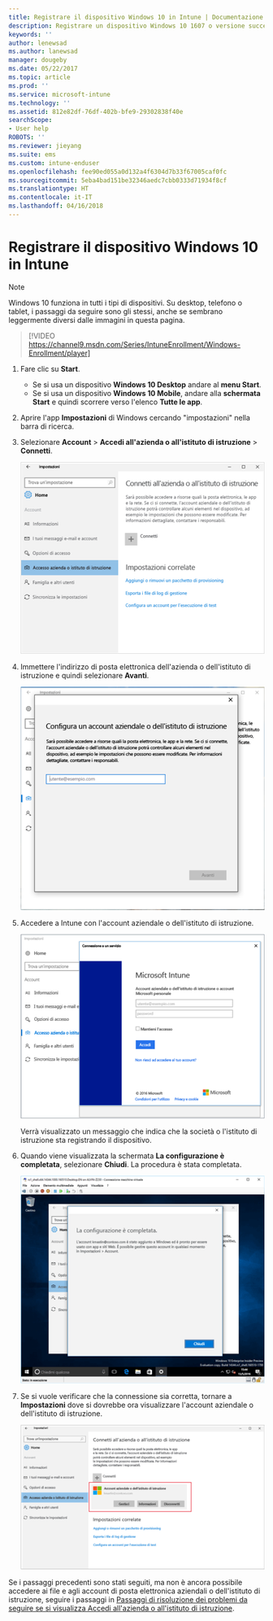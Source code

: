 ```yaml
---
title: Registrare il dispositivo Windows 10 in Intune | Documentazione Microsoft
description: Registrare un dispositivo Windows 10 1607 o versione successiva in Intune
keywords: ''
author: lenewsad
ms.author: lanewsad
manager: dougeby
ms.date: 05/22/2017
ms.topic: article
ms.prod: ''
ms.service: microsoft-intune
ms.technology: ''
ms.assetid: 812e82df-76df-402b-bfe9-29302838f40e
searchScope:
- User help
ROBOTS: ''
ms.reviewer: jieyang
ms.suite: ems
ms.custom: intune-enduser
ms.openlocfilehash: fee90ed055a0d132a4f6304d7b33f67005caf0fc
ms.sourcegitcommit: 5eba4bad151be32346aedc7cbb0333d71934f8cf
ms.translationtype: HT
ms.contentlocale: it-IT
ms.lasthandoff: 04/16/2018
---
```

# <a name="enroll-your-windows-10-device-in-intune"></a>Registrare il dispositivo Windows 10 in Intune

> [!NOTE]
> Windows 10 funziona in tutti i tipi di dispositivi. Su desktop, telefono o tablet, i passaggi da seguire sono gli stessi, anche se sembrano leggermente diversi dalle immagini in questa pagina.

> [!VIDEO https://channel9.msdn.com/Series/IntuneEnrollment/Windows-Enrollment/player]

1. Fare clic su **Start**.

   - Se si usa un dispositivo **Windows 10 Desktop** andare al **menu Start**.
   - Se si usa un dispositivo **Windows 10 Mobile**, andare alla **schermata Start** e quindi scorrere verso l'elenco **Tutte le app**.

2. Aprire l'app **Impostazioni** di Windows cercando "impostazioni" nella barra di ricerca.

3. Selezionare **Account** > **Accedi all'azienda o all'istituto di istruzione** > **Connetti**.

    ![Selezionare Accedi all'azienda o all'istituto di istruzione](./media/w10-enroll-rs1-connect-to-work-or-school.png)

4. Immettere l'indirizzo di posta elettronica dell'azienda o dell'istituto di istruzione e quindi selezionare **Avanti**.

   ![Immissione dell'account aziendale o dell'istituto di istruzione](./media/w10-enroll-rs1-set-up-work-or-school-account.png)

5. Accedere a Intune con l'account aziendale o dell'istituto di istruzione.

    ![Aggiungi un account aziendale o dell'istituto di istruzione](./media/w10-enroll-rs1-enter-your-credentials.png)

    Verrà visualizzato un messaggio che indica che la società o l'istituto di istruzione sta registrando il dispositivo.

6. Quando viene visualizzata la schermata **La configurazione è completata**, selezionare **Chiudi**. La procedura è stata completata.

   ![Selezionare Chiudi nella schermata "La configurazione è completata".](./media/w10-enroll-rs1-youre-all-set.png)

7. Se si vuole verificare che la connessione sia corretta, tornare a **Impostazioni** dove si dovrebbe ora visualizzare l'account aziendale o dell'istituto di istruzione.

    ![Convalida della corretta configurazione della connessione](./media/w10-enroll-rs1-validate-successful-enrollment.png)

Se i passaggi precedenti sono stati seguiti, ma non è ancora possibile accedere ai file e agli account di posta elettronica aziendali o dell'istituto di istruzione, seguire i passaggi in [Passaggi di risoluzione dei problemi da seguire se si visualizza Accedi all'azienda o all'istituto di istruzione](troubleshoot-your-windows-10-device-windows.md#troubleshooting-steps-to-follow-if-you-see-access-work-or-school).
